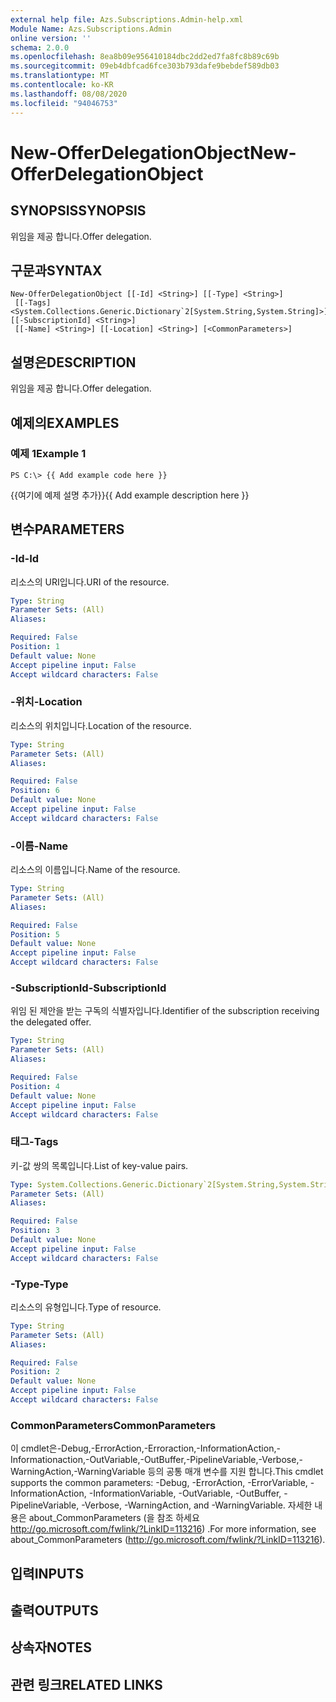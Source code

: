 ```yaml
---
external help file: Azs.Subscriptions.Admin-help.xml
Module Name: Azs.Subscriptions.Admin
online version: ''
schema: 2.0.0
ms.openlocfilehash: 8ea8b09e956410184dbc2dd2ed7fa8fc8b89c69b
ms.sourcegitcommit: 09eb4dbfcad6fce303b793dafe9bebdef589db03
ms.translationtype: MT
ms.contentlocale: ko-KR
ms.lasthandoff: 08/08/2020
ms.locfileid: "94046753"
---
```

# <span data-ttu-id="352be-101">New-OfferDelegationObject</span><span class="sxs-lookup"><span data-stu-id="352be-101">New-OfferDelegationObject</span></span>

## <span data-ttu-id="352be-102">SYNOPSIS</span><span class="sxs-lookup"><span data-stu-id="352be-102">SYNOPSIS</span></span>
<span data-ttu-id="352be-103">위임을 제공 합니다.</span><span class="sxs-lookup"><span data-stu-id="352be-103">Offer delegation.</span></span>

## <span data-ttu-id="352be-104">구문과</span><span class="sxs-lookup"><span data-stu-id="352be-104">SYNTAX</span></span>

```
New-OfferDelegationObject [[-Id] <String>] [[-Type] <String>]
 [[-Tags] <System.Collections.Generic.Dictionary`2[System.String,System.String]>] [[-SubscriptionId] <String>]
 [[-Name] <String>] [[-Location] <String>] [<CommonParameters>]
```

## <span data-ttu-id="352be-105">설명은</span><span class="sxs-lookup"><span data-stu-id="352be-105">DESCRIPTION</span></span>
<span data-ttu-id="352be-106">위임을 제공 합니다.</span><span class="sxs-lookup"><span data-stu-id="352be-106">Offer delegation.</span></span>

## <span data-ttu-id="352be-107">예제의</span><span class="sxs-lookup"><span data-stu-id="352be-107">EXAMPLES</span></span>

### <span data-ttu-id="352be-108">예제 1</span><span class="sxs-lookup"><span data-stu-id="352be-108">Example 1</span></span>
```
PS C:\> {{ Add example code here }}
```

<span data-ttu-id="352be-109">{{여기에 예제 설명 추가}}</span><span class="sxs-lookup"><span data-stu-id="352be-109">{{ Add example description here }}</span></span>

## <span data-ttu-id="352be-110">변수</span><span class="sxs-lookup"><span data-stu-id="352be-110">PARAMETERS</span></span>

### <span data-ttu-id="352be-111">-Id</span><span class="sxs-lookup"><span data-stu-id="352be-111">-Id</span></span>
<span data-ttu-id="352be-112">리소스의 URI입니다.</span><span class="sxs-lookup"><span data-stu-id="352be-112">URI of the resource.</span></span>

```yaml
Type: String
Parameter Sets: (All)
Aliases: 

Required: False
Position: 1
Default value: None
Accept pipeline input: False
Accept wildcard characters: False
```

### <span data-ttu-id="352be-113">-위치</span><span class="sxs-lookup"><span data-stu-id="352be-113">-Location</span></span>
<span data-ttu-id="352be-114">리소스의 위치입니다.</span><span class="sxs-lookup"><span data-stu-id="352be-114">Location of the resource.</span></span>

```yaml
Type: String
Parameter Sets: (All)
Aliases: 

Required: False
Position: 6
Default value: None
Accept pipeline input: False
Accept wildcard characters: False
```

### <span data-ttu-id="352be-115">-이름</span><span class="sxs-lookup"><span data-stu-id="352be-115">-Name</span></span>
<span data-ttu-id="352be-116">리소스의 이름입니다.</span><span class="sxs-lookup"><span data-stu-id="352be-116">Name of the resource.</span></span>

```yaml
Type: String
Parameter Sets: (All)
Aliases: 

Required: False
Position: 5
Default value: None
Accept pipeline input: False
Accept wildcard characters: False
```

### <span data-ttu-id="352be-117">-SubscriptionId</span><span class="sxs-lookup"><span data-stu-id="352be-117">-SubscriptionId</span></span>
<span data-ttu-id="352be-118">위임 된 제안을 받는 구독의 식별자입니다.</span><span class="sxs-lookup"><span data-stu-id="352be-118">Identifier of the subscription receiving the delegated offer.</span></span>

```yaml
Type: String
Parameter Sets: (All)
Aliases: 

Required: False
Position: 4
Default value: None
Accept pipeline input: False
Accept wildcard characters: False
```

### <span data-ttu-id="352be-119">태그</span><span class="sxs-lookup"><span data-stu-id="352be-119">-Tags</span></span>
<span data-ttu-id="352be-120">키-값 쌍의 목록입니다.</span><span class="sxs-lookup"><span data-stu-id="352be-120">List of key-value pairs.</span></span>

```yaml
Type: System.Collections.Generic.Dictionary`2[System.String,System.String]
Parameter Sets: (All)
Aliases: 

Required: False
Position: 3
Default value: None
Accept pipeline input: False
Accept wildcard characters: False
```

### <span data-ttu-id="352be-121">-Type</span><span class="sxs-lookup"><span data-stu-id="352be-121">-Type</span></span>
<span data-ttu-id="352be-122">리소스의 유형입니다.</span><span class="sxs-lookup"><span data-stu-id="352be-122">Type of resource.</span></span>

```yaml
Type: String
Parameter Sets: (All)
Aliases: 

Required: False
Position: 2
Default value: None
Accept pipeline input: False
Accept wildcard characters: False
```

### <span data-ttu-id="352be-123">CommonParameters</span><span class="sxs-lookup"><span data-stu-id="352be-123">CommonParameters</span></span>
<span data-ttu-id="352be-124">이 cmdlet은-Debug,-ErrorAction,-Erroraction,-InformationAction,-Informationaction,-OutVariable,-OutBuffer,-PipelineVariable,-Verbose,-WarningAction,-WarningVariable 등의 공통 매개 변수를 지원 합니다.</span><span class="sxs-lookup"><span data-stu-id="352be-124">This cmdlet supports the common parameters: -Debug, -ErrorAction, -ErrorVariable, -InformationAction, -InformationVariable, -OutVariable, -OutBuffer, -PipelineVariable, -Verbose, -WarningAction, and -WarningVariable.</span></span> <span data-ttu-id="352be-125">자세한 내용은 about_CommonParameters (을 참조 하세요 http://go.microsoft.com/fwlink/?LinkID=113216) .</span><span class="sxs-lookup"><span data-stu-id="352be-125">For more information, see about_CommonParameters (http://go.microsoft.com/fwlink/?LinkID=113216).</span></span>

## <span data-ttu-id="352be-126">입력</span><span class="sxs-lookup"><span data-stu-id="352be-126">INPUTS</span></span>

## <span data-ttu-id="352be-127">출력</span><span class="sxs-lookup"><span data-stu-id="352be-127">OUTPUTS</span></span>

## <span data-ttu-id="352be-128">상속자</span><span class="sxs-lookup"><span data-stu-id="352be-128">NOTES</span></span>

## <span data-ttu-id="352be-129">관련 링크</span><span class="sxs-lookup"><span data-stu-id="352be-129">RELATED LINKS</span></span>

